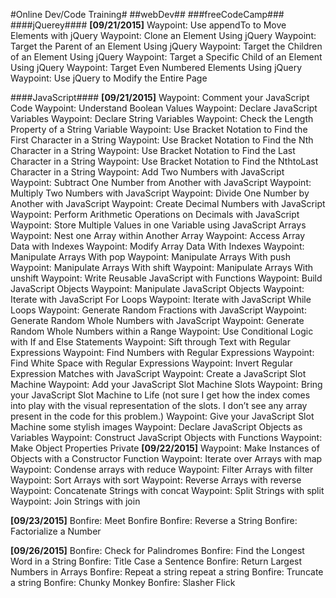 #Online Dev/Code Training#
##webDev##
###freeCodeCamp###
####jQuerey####
**[09/21/2015]**
Waypoint: Use appendTo to Move Elements with jQuery
Waypoint: Clone an Element Using jQuery
Waypoint: Target the Parent of an Element Using jQuery
Waypoint: Target the Children of an Element Using jQuery
Waypoint: Target a Specific Child of an Element Using jQuery
Waypoint: Target Even Numbered Elements Using jQuery
Waypoint: Use jQuery to Modify the Entire Page

####JavaScript####
**[09/21/2015]**
Waypoint: Comment your JavaScript Code
Waypoint: Understand Boolean Values
Waypoint: Declare JavaScript Variables
Waypoint: Declare String Variables
Waypoint: Check the Length Property of a String Variable
Waypoint: Use Bracket Notation to Find the First Character in a String
Waypoint: Use Bracket Notation to Find the Nth Character in a String
Waypoint: Use Bracket Notation to Find the Last Character in a String
Waypoint: Use Bracket Notation to Find the NthtoLast Character in a String
Waypoint: Add Two Numbers with JavaScript
Waypoint: Subtract One Number from Another with JavaScript
Waypoint: Multiply Two Numbers with JavaScript
Waypoint: Divide One Number by Another with JavaScript
Waypoint: Create Decimal Numbers with JavaScript
Waypoint: Perform Arithmetic Operations on Decimals with JavaScript
Waypoint: Store Multiple Values in one Variable using JavaScript Arrays
Waypoint: Nest one Array within Another Array
Waypoint: Access Array Data with Indexes
Waypoint: Modify Array Data With Indexes
Waypoint: Manipulate Arrays With pop
Waypoint: Manipulate Arrays With push
Waypoint: Manipulate Arrays With shift
Waypoint: Manipulate Arrays With unshift
Waypoint: Write Reusable JavaScript with Functions
Waypoint: Build JavaScript Objects
Waypoint: Manipulate JavaScript Objects
Waypoint: Iterate with JavaScript For Loops
Waypoint: Iterate with JavaScript While Loops
Waypoint: Generate Random Fractions with JavaScript
Waypoint: Generate Random Whole Numbers with JavaScript
Waypoint: Generate Random Whole Numbers within a Range
Waypoint: Use Conditional Logic with If and Else Statements
Waypoint: Sift through Text with Regular Expressions
Waypoint: Find Numbers with Regular Expressions
Waypoint: Find White Space with Regular Expressions
Waypoint: Invert Regular Expression Matches with JavaScript
Waypoint: Create a JavaScript Slot Machine
Waypoint: Add your JavaScript Slot Machine Slots
Waypoint: Bring your JavaScript Slot Machine to Life (not sure I get how the index comes into play with the visual representation of the slots. I don’t see any array present in the code for this problem.)
Waypoint: Give your JavaScript Slot Machine some stylish images
Waypoint: Declare JavaScript Objects as Variables
Waypoint: Construct JavaScript Objects with Functions
Waypoint: Make Object Properties Private
**[09/22/2015]**
Waypoint: Make Instances of Objects with a Constructor Function
Waypoint: Iterate over Arrays with map
Waypoint: Condense arrays with reduce
Waypoint: Filter Arrays with filter
Waypoint: Sort Arrays with sort
Waypoint: Reverse Arrays with reverse
Waypoint: Concatenate Strings with concat
Waypoint: Split Strings with split
Waypoint: Join Strings with join

**[09/23/2015]**
Bonfire: Meet Bonfire
Bonfire: Reverse a String
Bonfire: Factorialize a Number

**[09/26/2015]**
Bonfire: Check for Palindromes
Bonfire: Find the Longest Word in a String
Bonfire: Title Case a Sentence
Bonfire: Return Largest Numbers in Arrays
Bonfire: Repeat a string repeat a string
Bonfire: Truncate a string
Bonfire: Chunky Monkey
Bonfire: Slasher Flick
